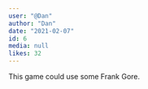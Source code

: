 ```yaml
---
user: "@Dan"
author: "Dan"
date: "2021-02-07"
id: 6
media: null
likes: 32
---
```


This game could use some Frank Gore.
